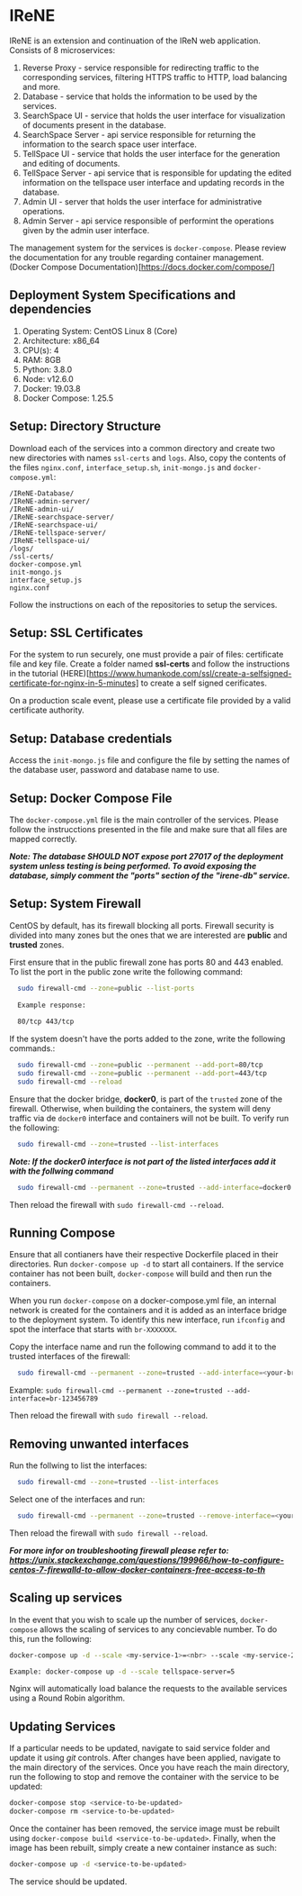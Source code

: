 # IReNE
IReNE is an extension and continuation of the IReN web application. Consists of 8 microservices:

1. Reverse Proxy - service responsible for redirecting traffic to the corresponding services, filtering HTTPS traffic to HTTP, load balancing and more.
2. Database - service that holds the information to be used by the services.
3. SearchSpace UI - service that holds the user interface for visualization of documents present in the database.
4. SearchSpace Server - api service responsible for returning the information to the search space user interface.
5. TellSpace UI - service that holds the user interface for the generation and editing of documents.
6. TellSpace Server - api service that is responsible for updating the edited information on the tellspace user interface and updating records in the database.
7. Admin UI - server that holds the user interface for administrative operations.
8. Admin Server - api service responsible of performint the operations given by the admin user interface. 


The management system for the services is `docker-compose`. Please review the documentation for any trouble regarding container management.
(Docker Compose Documentation)[https://docs.docker.com/compose/]

## Deployment System Specifications and dependencies

1. Operating System: CentOS Linux 8 (Core)
2. Architecture:        x86_64
3. CPU(s):              4
4. RAM:                 8GB
5. Python:              3.8.0
5. Node:                v12.6.0
6. Docker:              19.03.8      
7. Docker Compose:      1.25.5

## Setup: Directory Structure

Download each of the services into a common directory and create two new directories with names `ssl-certs` and `logs`. Also, copy the contents of the files `nginx.conf`, `interface_setup.sh`, `init-mongo.js` and `docker-compose.yml`:

```
/IReNE-Database/
/IReNE-admin-server/
/IReNE-admin-ui/
/IReNE-searchspace-server/
/IReNE-searchspace-ui/
/IReNE-tellspace-server/
/IReNE-tellspace-ui/
/logs/
/ssl-certs/
docker-compose.yml
init-mongo.js
interface_setup.js
nginx.conf
```

Follow the instructions on each of the repositories to setup the services.

## Setup: SSL Certificates

For the system to run securely, one must provide a pair of files: certificate file and key file. Create a folder named **ssl-certs** and follow the instructions in the tutorial (HERE)[https://www.humankode.com/ssl/create-a-selfsigned-certificate-for-nginx-in-5-minutes] to create a self signed cerificates.

On a production scale event, please use a certificate file provided by a valid certificate authority. 

## Setup: Database credentials

Access the `init-mongo.js` file and configure the file by setting the names of the database user, password and database name to use.

## Setup: Docker Compose File

The `docker-compose.yml` file is the main controller of the services. Please follow the instrucctions presented in the file and make sure that all files are mapped correctly.

***Note: The database SHOULD NOT expose port 27017 of the deployment system unless testing is being performed. To avoid exposing the database, simply comment the "ports" section of the "irene-db" service.***

## Setup: System Firewall

CentOS by default, has its firewall blocking all ports. Firewall security is divided into many zones but the ones that we are interested are **public** and **trusted** zones.

First ensure that in the public firewall zone has ports 80 and 443 enabled. To list the port in the public zone write the following command:

```sh 
  sudo firewall-cmd --zone=public --list-ports
  
  Example response:
  
  80/tcp 443/tcp
```

If the system doesn't have the ports added to the zone, write the following commands.:

```sh 
  sudo firewall-cmd --zone=public --permanent --add-port=80/tcp
  sudo firewall-cmd --zone=public --permanent --add-port=443/tcp
  sudo firewall-cmd --reload
```

Ensure that the docker bridge, **docker0**, is part of the `trusted` zone of the firewall. Otherwise, when building the containers, the system will deny traffic via de `docker0` interface and containers will not be built. To verify run the following:

```sh 
  sudo firewall-cmd --zone=trusted --list-interfaces
```

***Note: If the docker0 interface is not part of the listed interfaces add it with the follwing command***

```sh
  sudo firewall-cmd --permanent --zone=trusted --add-interface=docker0
```

Then reload the firewall with `sudo firewall-cmd --reload`.

## Running Compose

Ensure that all contianers have their respective Dockerfile placed in their directories. Run `docker-compose up -d` to start all containers. If the service container has not been built, `docker-compose` will build and then run the containers.

When you run `docker-compose` on a docker-compose.yml file, an internal network is created for the containers and it is added as an interface bridge to the deployment system. To identify this new interface, run `ifconfig` and spot the interface that starts with `br-XXXXXXX`.

Copy the interface name and run the following command to add it to the trusted interfaces of the firewall:

```sh
  sudo firewall-cmd --permanent --zone=trusted --add-interface=<your-br-interface>
```

Example: `sudo firewall-cmd --permanent --zone=trusted --add-interface=br-123456789`

Then reload the firewall with `sudo firewall --reload`.


## Removing unwanted interfaces

Run the follwing to list the interfaces:

```sh 
  sudo firewall-cmd --zone=trusted --list-interfaces
```

Select one of the interfaces and run:

```sh
  sudo firewall-cmd --permanent --zone=trusted --remove-interface=<your-br-interface>
```

Then reload the firewall with `sudo firewall --reload`.

***For more infor on troubleshooting firewall please refer to: https://unix.stackexchange.com/questions/199966/how-to-configure-centos-7-firewalld-to-allow-docker-containers-free-access-to-th***

## Scaling up services

In the event that you wish to scale up the number of services, `docker-compose` allows the scaling of services to any concievable number. To do this, run the following:

```sh
docker-compose up -d --scale <my-service-1>=<nbr> --scale <my-service-2>=<nbr>

Example: docker-compose up -d --scale tellspace-server=5
```

Nginx will automatically load balance the requests to the available services using a Round Robin algorithm.

## Updating Services

If a particular needs to be updated, navigate to said service folder and update it using *git* controls. After changes have been applied, navigate to the main directory of the services. Once you have reach the main directory, run the following to stop and remove the container with the service to be updated:

```sh
docker-compose stop <service-to-be-updated>
docker-compose rm <service-to-be-updated>
```

Once the container has been removed, the service image must be rebuilt using `docker-compose build <service-to-be-updated>`. Finally, when the image has been rebuilt, simply create a new container instance as such:

```sh
docker-compose up -d <service-to-be-updated> 
```

The service should be updated.


